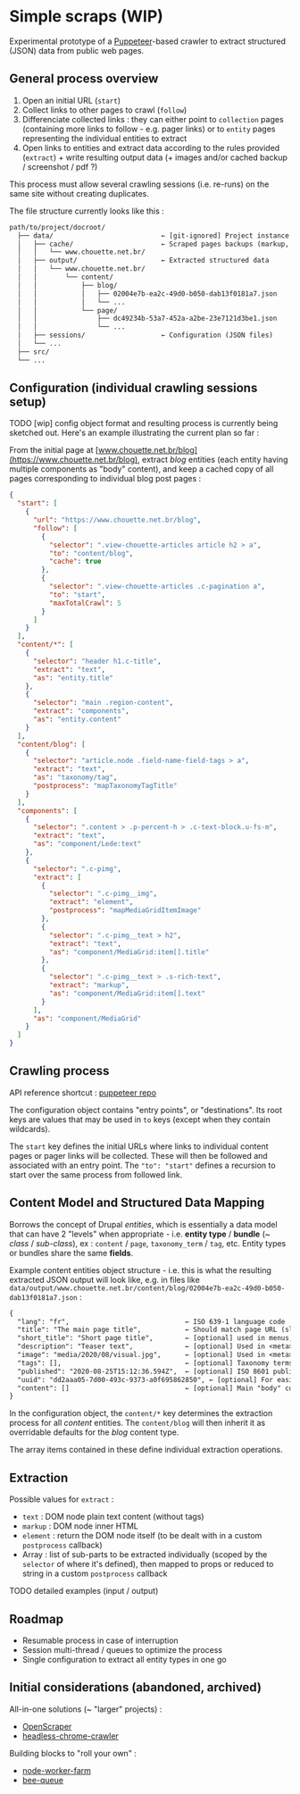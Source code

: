 # Simple scraps (WIP)

Experimental prototype of a [Puppeteer](https://github.com/checkly/puppeteer-examples)-based crawler to extract structured (JSON) data from public web pages.

## General process overview

1. Open an initial URL (`start`)
1. Collect links to other pages to crawl (`follow`)
1. Differenciate collected links : they can either point to `collection` pages (containing more links to follow - e.g. pager links) or to `entity` pages representing the individual entities to extract
1. Open links to entities and extract data according to the rules provided (`extract`) + write resulting output data (+ images and/or cached backup / screenshot / pdf ?)

This process must allow several crawling sessions (i.e. re-runs) on the same site without creating duplicates.

The file structure currently looks like this :

```txt
path/to/project/docroot/
  ├── data/                           ← [git-ignored] Project instance specific data
  │   ├── cache/                      ← Scraped pages backups (markup, screenshots, pdfs)
  │   │   └── www.chouette.net.br/
  │   ├── output/                     ← Extracted structured data
  │   │   └── www.chouette.net.br/
  │   │       └── content/
  │   │           ├── blog/
  │   │           │   ├── 02004e7b-ea2c-49d0-b050-dab13f0181a7.json
  │   │           │   └── ...
  │   │           └── page/
  │   │               ├── dc49234b-53a7-452a-a2be-23e7121d3be1.json
  │   │               └── ...
  │   ├── sessions/                   ← Configuration (JSON files)
  │   └── ...
  ├── src/
  └── ...
```

## Configuration (individual crawling sessions setup)

TODO [wip] config object format and resulting process is currently being sketched out. Here's an example illustrating the current plan so far :

From the initial page at [www.chouette.net.br/blog](https://www.chouette.net.br/blog), extract *blog* entities (each entity having multiple components as "body" content), and keep a cached copy of all pages corresponding to individual blog post pages :

```json
{
  "start": [
    {
      "url": "https://www.chouette.net.br/blog",
      "follow": [
        {
          "selector": ".view-chouette-articles article h2 > a",
          "to": "content/blog",
          "cache": true
        },
        {
          "selector": ".view-chouette-articles .c-pagination a",
          "to": "start",
          "maxTotalCrawl": 5
        }
      ]
    }
  ],
  "content/*": [
    {
      "selector": "header h1.c-title",
      "extract": "text",
      "as": "entity.title"
    },
    {
      "selector": "main .region-content",
      "extract": "components",
      "as": "entity.content"
    }
  ],
  "content/blog": [
    {
      "selector": "article.node .field-name-field-tags > a",
      "extract": "text",
      "as": "taxonomy/tag",
      "postprocess": "mapTaxonomyTagTitle"
    }
  ],
  "components": [
    {
      "selector": ".content > .p-percent-h > .c-text-block.u-fs-m",
      "extract": "text",
      "as": "component/Lede:text"
    },
    {
      "selector": ".c-pimg",
      "extract": [
        {
          "selector": ".c-pimg__img",
          "extract": "element",
          "postprocess": "mapMediaGridItemImage"
        },
        {
          "selector": ".c-pimg__text > h2",
          "extract": "text",
          "as": "component/MediaGrid:item[].title"
        },
        {
          "selector": ".c-pimg__text > .s-rich-text",
          "extract": "markup",
          "as": "component/MediaGrid:item[].text"
        }
      ],
      "as": "component/MediaGrid"
    }
  ]
}
```

## Crawling process

API reference shortcut : [puppeteer repo](https://github.com/puppeteer/puppeteer/blob/main/docs/api.md)

The configuration object contains "entry points", or "destinations". Its root keys are values that may be used in `to` keys (except when they contain wildcards).

The `start` key defines the initial URLs where links to individual content pages or pager links will be collected. These will then be followed and associated with an entry point. The `"to": "start"` defines a recursion to start over the same process from followed link.

## Content Model and Structured Data Mapping

Borrows the concept of Drupal *entities*, which is essentially a data model that can have 2 "levels" when appropriate - i.e. **entity type** / **bundle** (~ *class* / *sub-class*), ex : `content` / `page`, `taxonomy_term` / `tag`, etc. Entity types or bundles share the same **fields**.

Example content entities object structure - i.e. this is what the resulting extracted JSON output will look like, e.g. in files like `data/output/www.chouette.net.br/content/blog/02004e7b-ea2c-49d0-b050-dab13f0181a7.json` :

```txt
{
  "lang": "fr",                             ← ISO 639-1 language code
  "title": "The main page title",           ← Should match page URL (slug)
  "short_title": "Short page title",        ← [optional] used in menus, breadcrumb
  "description": "Teaser text",             ← [optional] Used in <meta> tags (og:description)
  "image": "media/2020/08/visual.jpg",      ← [optional] Used in <meta> tags (og:image)
  "tags": [],                               ← [optional] Taxonomy terms entity references
  "published": "2020-08-25T15:12:36.594Z",  ← [optional] ISO 8601 publication date
  "uuid": "dd2aaa05-7d00-493c-9373-a0f695862850", ← [optional] For easier entity refs
  "content": []                             ← [optional] Main "body" contents
}
```

In the configuration object, the `content/*` key determines the extraction process for all *content* entities. The `content/blog` will then inherit it as overridable defaults for the *blog* content type.

The array items contained in these define individual extraction operations.

## Extraction

Possible values for `extract` :

- `text` : DOM node plain text content (without tags)
- `markup` : DOM node inner HTML
- `element` : return the DOM node itself (to be dealt with in a custom `postprocess` callback)
- Array : list of sub-parts to be extracted individually (scoped by the `selector` of where it's defined), then mapped to props or reduced to string in a custom `postprocess` callback

TODO detailed examples (input / output)

## Roadmap

- Resumable process in case of interruption
- Session multi-thread / queues to optimize the process
- Single configuration to extract all entity types in one go

## Initial considerations  (abandoned, archived)

All-in-one solutions (~ "larger" projects) :
- [OpenScraper](https://github.com/entrepreneur-interet-general/OpenScraper)
- [headless-chrome-crawler](https://github.com/yujiosaka/headless-chrome-crawler)

Building blocks to "roll your own" :
- [node-worker-farm](https://github.com/rvagg/node-worker-farm)
- [bee-queue](https://github.com/bee-queue/bee-queue)
